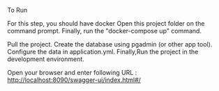 To Run

For this step, you should have docker Open this project folder on the command prompt. Finally, run the "docker-compose up" command.

Pull the project. Create the database using pgadmin (or other app tool). Configure the data in application.yml. Finally,Run the project in the development environment.

Open your browser and enter following URL : [http://localhost:8090/swagger-ui/index.html#/](http://localhost:8081/swagger-ui/index.html)
